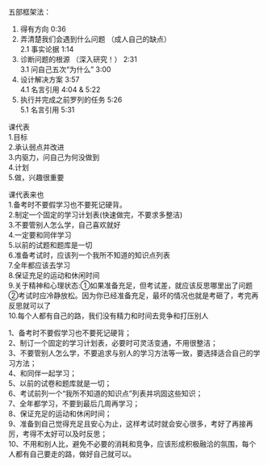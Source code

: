五部框架法：  
1. 得有方向 0:36  
2. 弄清楚我们会遇到什么问题 （成人自己的缺点）  
2.1 事实论据 1:14  
3. 诊断问题的根源 （深入研究！） 2:31  
3.1 问自己五次“为什么” 3:00  
4. 设计解决方案 3:57  
4.1 名言引用 4:04 & 5:22  
5. 执行并完成之前罗列的任务 5:26  
5.1 名言引用 5:31


课代表  
1.目标  
2.承认弱点并改进  
3.内驱力，问自己为何没做到  
4.计划  
5.做，兴趣很重要

课代表来也  
1.备考时不要假学习也不要死记硬背。  
2.制定一个固定的学习计划表(快速做完，不要求多整洁)  
3.不要管别人怎么学，自己喜欢就好  
4.一定要和同伴学习  
5.以前的试题和题库是一切  
6.准备考试时，应该列一个我所不知道的知识点列表  
7.全年都应该去学习  
8.保证充足的运动和休闲时间  
9.关于精神和心理状态:①如果准备充足，但考试差，就应该反思哪里出了问题  
②考试时应冷静放松。因为你已经准备充足，最坏的情况也就是考砸了，考完再反思就可以了  
10.每个人都有自己的路，我们没有精力和时间去竞争和打压别人

1、备考时不要假学习也不要死记硬背；  
2、制订一个固定的学习计划表，必要时可灵活变通，不用很整洁；  
3、不要管别人怎么学，不要追求与别人的学习方法等一致，要选择适合自己的学习方法；  
4、和同伴一起学习；  
5、以前的试卷和题库就是一切；  
6、考试前列一个“我所不知道的知识点”列表并巩固这些知识；  
7、全年都学习，不要到最后几周再学习；  
8、保证充足的运动和休闲时间；  
9、准备到自己觉得充足且安心为止，这样考试时就会安心很多，考好了再接再厉，考得不太好可以及时反思；  
10、不用和别人比，避免不必要的消耗和竞争，应该形成积极融洽的氛围，每个人都有自己要走的路，做好自己就可以。